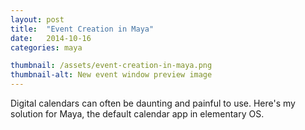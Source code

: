 ```yaml
---
layout: post
title:  "Event Creation in Maya"
date:   2014-10-16
categories: maya

thumbnail: /assets/event-creation-in-maya.png
thumbnail-alt: New event window preview image
---
```

Digital calendars can often be daunting and painful to use. Here's my solution for Maya, the default calendar app in elementary OS.
